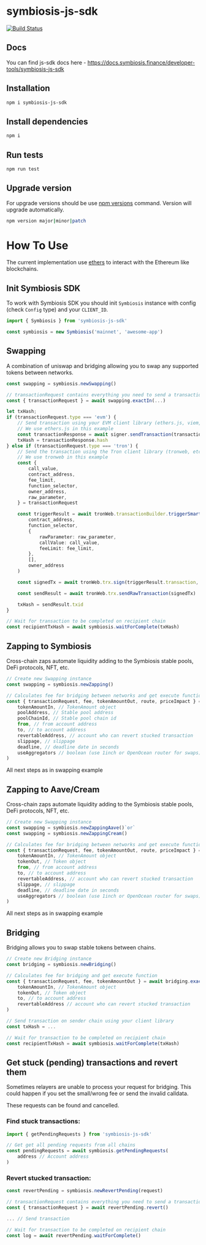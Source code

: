 # symbiosis-js-sdk

[![Build Status](https://drone.symbiosis.finance/api/badges/symbiosis-finance/sdk/status.svg)](https://drone.symbiosis.finance/symbiosis-finance/sdk)

## Docs

You can find js-sdk docs here - https://docs.symbiosis.finance/developer-tools/symbiosis-js-sdk

## Installation

```bash
npm i symbiosis-js-sdk
```

## Install dependencies

```bash
npm i
```

## Run tests

```bash
npm run test
```

## Upgrade version

For upgrade versions should be use [npm versions](https://docs.npmjs.com/cli/v8/commands/npm-version) command. Version will upgrade automatically.

```bash
npm version major|minor|patch
```

# How To Use

The current implementation use [ethers](https://docs.ethers.io/v5/) to interact with the Ethereum like blockchains.

## Init Symbiosis SDK

To work with Symbiosis SDK you should init `Symbiosis` instance with config (check `Config` type) and your `CLIENT_ID`.

```ts
import { Symbiosis } from 'symbiosis-js-sdk'

const symbiosis = new Symbiosis('mainnet', 'awesome-app')
```

## Swapping

A combination of uniswap and bridging allowing you to swap any supported tokens between networks.

```ts
const swapping = symbiosis.newSwapping()

// transactionRequest contains everything you need to send a transaction by yourself
const { transactionRequest } = await swapping.exactIn(...)

let txHash;
if (transactionRequest.type === 'evm') {
    // Send transaction using your EVM client library (ethers.js, viem, web3.js, etc.)
    // We use ethers.js in this example
    const transactionResponse = await signer.sendTransaction(transactionRequest)
    txHash = transactionResponse.hash
} else if (transactionRequest.type === 'tron') {
    // Send the transaction using the Tron client library (tronweb, etc.)
    // We use tronweb in this example
    const {
        call_value,
        contract_address,
        fee_limit,
        function_selector,
        owner_address,
        raw_parameter,
    } = transactionRequest

    const triggerResult = await tronWeb.transactionBuilder.triggerSmartContract(
        contract_address,
        function_selector,
        {
            rawParameter: raw_parameter,
            callValue: call_value,
            feeLimit: fee_limit,
        },
        [],
        owner_address
    )

    const signedTx = await tronWeb.trx.sign(triggerResult.transaction, privateKey)

    const sendResult = await tronWeb.trx.sendRawTransaction(signedTx)

    txHash = sendResult.txid
}

// Wait for transaction to be completed on recipient chain
const recipientTxHash = await symbiosis.waitForComplete(txHash)
```

## Zapping to Symbiosis

Cross-chain zaps automate liquidity adding to the Symbiosis stable pools, DeFi protocols, NFT, etc.

```ts
// Create new Swapping instance
const swapping = symbiosis.newZapping()

// Calculates fee for bridging between networks and get execute function
const { transactionRequest, fee, tokenAmountOut, route, priceImpact } = await swapping.exactIn(
    tokenAmountIn, // TokenAmount object
    poolAddress, // Stable pool address
    poolChainId, // Stable pool chain id
    from, // from account address
    to, // to account address
    revertableAddress, // account who can revert stucked transaction
    slippage, // slippage
    deadline, // deadline date in seconds
    useAggregators // boolean (use 1inch or OpenOcean router for swaps)
)
```

All next steps as in swapping example

## Zapping to Aave/Cream

Cross-chain zaps automate liquidity adding to the Symbiosis stable pools, DeFi protocols, NFT, etc.

```ts
// Create new Swapping instance
const swapping = symbiosis.newZappingAave()`or`
const swapping = symbiosis.newZappingCream()

// Calculates fee for bridging between networks and get execute function
const { transactionRequest, fee, tokenAmountOut, route, priceImpact } = await swapping.exactIn(
    tokenAmountIn, // TokenAmount object
    tokenOut, // Token object
    from, // from account address
    to, // to account address
    revertableAddress, // account who can revert stucked transaction
    slippage, // slippage
    deadline, // deadline date in seconds
    useAggregators // boolean (use 1inch or OpenOcean router for swaps)
)
```

All next steps as in swapping example

## Bridging

Bridging allows you to swap stable tokens between chains.

```ts
// Create new Bridging instance
const bridging = symbiosis.newBridging()

// Calculates fee for bridging and get execute function
const { transactionRequest, fee, tokenAmountOut } = await bridging.exactIn(
    tokenAmountIn, // TokenAmount object
    tokenOut, // Token object
    to, // to account address
    revertableAddress // account who can revert stucked transaction
)

// Send transaction on sender chain using your client library
const txHash = ...

// Wait for transaction to be completed on recipient chain
const recipientTxHash = await symbiosis.waitForComplete(txHash)
```

## Get stuck (pending) transactions and revert them

Sometimes relayers are unable to process your request for bridging. This could happen if you set the small/wrong fee or send the invalid calldata.

These requests can be found and cancelled.

### Find stuck transactions:

```ts
import { getPendingRequests } from 'symbiosis-js-sdk'

// Get get all pending requests from all chains
const pendingRequests = await symbiosis.getPendingRequests(
    address // Account address
)
```

### Revert stucked transaction:

```ts
const revertPending = symbiosis.newRevertPending(request)

// transactionRequest contains everything you need to send a transaction by yourself
const { transactionRequest } = await revertPending.revert()

... // Send transaction

// Wait for transaction to be completed on recipient chain
const log = await revertPending.waitForComplete()
```
